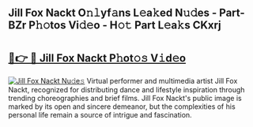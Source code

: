 ## Jill Fox Nackt O𝚗𝚕yf𝚊ns L𝚎a𝚔ed N𝚞𝚍es - Part-BZr P𝚑𝚘tos Vi𝚍𝚎o - H𝚘𝚝 Part L𝚎a𝚔s CKxrj

# <h2><a href="http://kf9iiu.oniu.top/?m=Jill+Fox+Nackt">🔗👉 🔴 Jill Fox Nackt P𝚑ot𝚘𝚜 V𝚒d𝚎o</a></h2>

[![Jill Fox Nackt Nu𝚍e𝚜](https://i.imgur.com/0qMVB7G.gif)](http://kf9iiu.oniu.top/?m=Jill+Fox+Nackt)
Virtual performer and multimedia artist Jill Fox Nackt, recognized for distributing dance and lifestyle inspiration through trending choreographies and brief films. Jill Fox Nackt's public image is marked by its open and sincere demeanor, but the complexities of his personal life remain a source of intrigue and fascination.  
